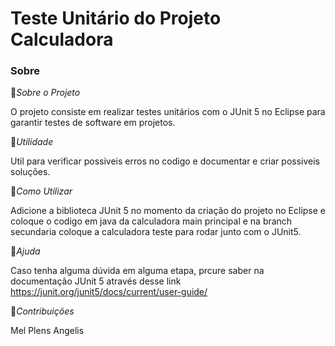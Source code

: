 # Teste Unitário do Projeto Calculadora



### Sobre 

:small_blue_diamond:*Sobre o Projeto* 

O projeto consiste em realizar testes unitários com o JUnit 5 no Eclipse para garantir testes de software em projetos.

:small_blue_diamond:*Utilidade*

Util para verificar possiveis erros no codigo e documentar e criar possiveis soluções.

:small_blue_diamond:*Como Utilizar*

Adicione a biblioteca JUnit 5 no momento da criação do projeto no Eclipse e coloque o codigo em java da calculadora main principal e na branch secundaria coloque a calculadora teste para rodar junto com o JUnit5.

:small_blue_diamond:*Ajuda*

Caso tenha alguma dúvida em alguma etapa, prcure saber na documentação JUnit 5 através desse link https://junit.org/junit5/docs/current/user-guide/

:small_blue_diamond:*Contribuições*

Mel Plens Angelis







